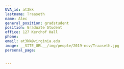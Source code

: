 ```yaml
---
UVA_id: at3kk
lastname: Traaseth
name: Alec
general_position: gradstudent
position: Graduate Student
office: 127 Kerchof Hall
phone: 
email: at3kk@virginia.edu
image: __SITE_URL__/img/people/2019-nov/Traaseth.jpg
personal_page:


---
```


